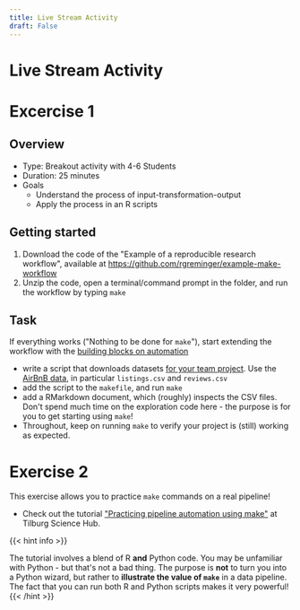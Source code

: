 ```yaml
---
title: Live Stream Activity
draft: False
---
```


# Live Stream Activity

# Excercise 1
## Overview

- Type: Breakout activity with 4-6 Students
- Duration: 25 minutes
- Goals
  - Understand the process of input-transformation-output
  - Apply the process in an R scripts

<!--with 4-6 students<!--, *or* guided "look over the shoulders of Hannes" session-->
<!--- Duration: 25 minutes
<!--- Goals
  - Understand the process of input-transformation-output
  - Apply process in an R script
-->

## Getting started

1. Download the code of the "Example of a reproducible research workflow", available at https://github.com/rgreminger/example-make-workflow
2. Unzip the code, open a terminal/command prompt in the folder, and run the workflow by typing `make`

## Task

If everything works ("Nothing to be done for `make`"), start extending the workflow with the [building blocks on automation](../../building-blocks/automation/)

- write a script that downloads datasets [for your team project](../../course/project). Use the [AirBnB data](http://insideairbnb.com/get-the-data.html), in particular `listings.csv` and `reviews.csv`
- add the script to the `makefile`, and run `make`
- add a RMarkdown document, which (roughly) inspects the CSV files. Don't spend much time on the exploration code here - the purpose is for you to get starting using `make`!
- Throughout, keep on running `make` to verify your project is (still) working as expected.



# Exercise 2
This exercise allows you to practice `make` commands on a real pipeline!

- Check out the tutorial ["Practicing pipeline automation using make"](https://tilburgsciencehub.com/makefile/pipeline-automation) at Tilburg Science Hub.

{{< hint info >}}

The tutorial involves a blend of R __and__ Python code. You may be unfamiliar with Python - but that's not a bad thing. The purpose is __not__ to turn you into a Python wizard, but rather to __illustrate the value of `make`__ in a data pipeline. The fact that you can run both R and Python scripts makes it very powerful!
{{< /hint >}}
